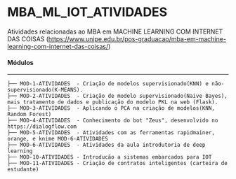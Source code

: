 # MBA_ML_IOT_ATIVIDADES

Atividades relacionadas ao MBA em MACHINE LEARNING COM INTERNET DAS COISAS (https://www.unipe.edu.br/pos-graduacao/mba-em-machine-learning-com-internet-das-coisas/)

#### Módulos

---

    ├── MOD-1-ATIVIDADES  - Criação de modelos supervisionado(KNN) e não-supervisionado(K-MEANS).
    ├── MOD-2-ATIVIDADES  - Criação de modelo supervisionado(Naive Bayes), mais tratamento de dados e publicação do modelo PKL na web (Flask).
    ├── MOD-3-ATIVIDADES  - Aplicando o PCA na criação de modelos(KNN, Random Forest)
    ├── MOD-4-ATIVIDADES  - Conhecimento do bot "Zeus", desenvolvido no https://dialogflow.com
    ├── MOD-5-ATIVIDADES  - Atividades com as ferramentas rapidmainer, orange, e knime MOD-6-ATIVIDADES
    ├── MOD-6-ATIVIDADES  - Atividades da aula introdutoria de deep learning
    ├── MOD-10-ATIVIDADES - Introducão a sistemas embarcados para IOT
    ├── MOD-11-ATIVIDADES - Criação de contratos inteligentes (carteira de estudante)
